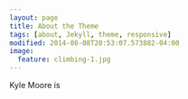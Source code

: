 ```yaml
---
layout: page
title: About the Theme
tags: [about, Jekyll, theme, responsive]
modified: 2014-08-08T20:53:07.573882-04:00
image:
  feature: climbing-1.jpg
---
```


Kyle Moore is 